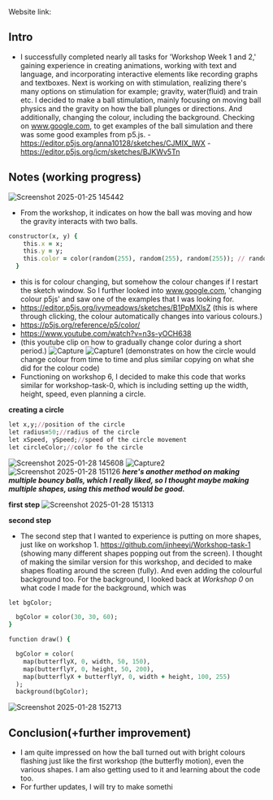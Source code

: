 Website link:

## Intro
- I successfully completed nearly all tasks for 'Workshop Week 1 and 2,' gaining experience in creating animations, working with text and language, and incorporating interactive elements like recording graphs and textboxes. Next is working on with stimulation, realizing there's many options on stimulation for example; gravity, water(fluid) and train etc. I decided to make a ball stimulation, mainly focusing on moving ball physics and the gravity on how the ball plunges or directions. And additionally, changing the colour, including the background. Checking on www.google.com, to get examples of the ball simulation and there was some good examples from p5.js.
-https://editor.p5js.org/anna10128/sketches/CJMIX_lWX
-https://editor.p5js.org/icm/sketches/BJKWv5Tn
## Notes (working progress)
![Screenshot 2025-01-25 145442](https://github.com/user-attachments/assets/b7665b8a-e5c1-4864-bc4c-fbfef4811549)
- From the workshop, it indicates on how the ball was moving and how the gravity interacts with two balls. 

```ruby
constructor(x, y) {
    this.x = x;
    this.y = y; 
    this.color = color(random(255), random(255), random(255)); // random color
  }
```
- this is for colour changing, but somehow the colour changes if I restart the sketch window. So I further looked into www.google.com, 'changing colour p5js' and saw one of the examples that I was looking for.
- https://editor.p5js.org/ivymeadows/sketches/B1PpMXlsZ
(this is where through clicking, the colour automatically changes into various colours.)
- https://p5js.org/reference/p5/color/
- https://www.youtube.com/watch?v=n3s-yOCH638
- (this youtube clip on how to gradually change color during a short period.)
![Capture](https://github.com/user-attachments/assets/ea4cfbee-6c79-4227-9396-f98da89f3acd)
![Capture1](https://github.com/user-attachments/assets/493c69e3-a924-4341-8c29-6896c639ae4e)
(demonstrates on how the circle would change colour from time to time and plus similar copying on what she did for the colour code)
- Functioning on workshop 6, I decided to make this code that works similar for workshop-task-0, which is including setting up the width, height, speed, even planning a circle.

**creating a circle**
```ruby
let x,y;//position of the circle
let radius=50;//radius of the circle
let xSpeed, ySpeed;//speed of the circle movement
let circleColor;//color fo the circle
```
![Screenshot 2025-01-28 145608](https://github.com/user-attachments/assets/00b538d6-b3f3-40ca-b0b2-5df396599471)
![Capture2](https://github.com/user-attachments/assets/31abd31e-2819-4d2f-921b-050f1b7b3559)
![Screenshot 2025-01-28 151126](https://github.com/user-attachments/assets/9f2e271b-f6a7-4c56-9b98-ab0afef6dabf)
**_here's another method on making multiple bouncy balls, which I really liked, so I thought maybe making multiple shapes, using this method would be good._**

**first step**
![Screenshot 2025-01-28 151313](https://github.com/user-attachments/assets/35d7490f-4807-4021-a1ea-0ded2a14e609)

**second step**
- The second step that I wanted to experience is putting on more shapes, just like on workshop 1. https://github.com/jinheeyi/Workshop-task-1 (showing many different shapes popping out from the screen). I thought of making the similar version for this workshop, and decided to make shapes floating around the screen (fully). And even adding the colourful background too. For the background, I looked back at _Workshop 0_ on what code I made for the background, which was

```ruby
let bgColor; 
```
```ruby
  bgColor = color(30, 30, 60);
}

function draw() {

  bgColor = color(
    map(butterflyX, 0, width, 50, 150), 
    map(butterflyY, 0, height, 50, 200), 
    map(butterflyX + butterflyY, 0, width + height, 100, 255) 
  );
  background(bgColor);
```

![Screenshot 2025-01-28 152713](https://github.com/user-attachments/assets/b8043d09-80dd-495e-9552-81626bfed3a9)


## Conclusion(+further improvement)
- I am quite impressed on how the ball turned out with bright colours flashing just like the first workshop (the butterfly motion), even the various shapes. I am also getting used to it and learning about the code too. 
- For further updates, I will try to make somethi
